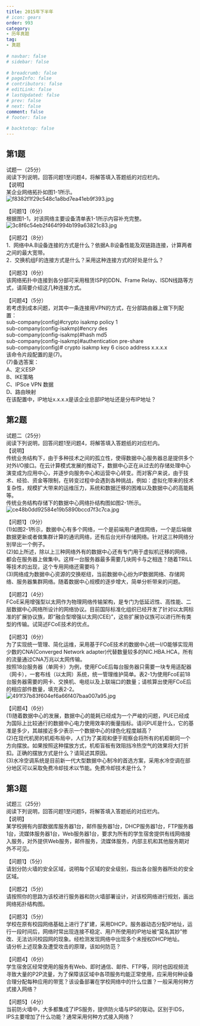 ```yaml
---  
title: 2015年下半年  
# icon: gears  
order: 993  
category:  
- 历年真题  
tag:  
- 真题  
  
# navbar: false  
# sidebar: false  
  
# breadcrumb: false  
# pageInfo: false  
# contributors: false  
# editLink: false  
# lastUpdated: false  
# prev: false  
# next: false  
comment: false  
# footer: false  
  
# backtotop: false  
---  
```

## 第1题 ##

试题一（25分）  
阅读下列说明，回答问题1至问题4，将解答填入答题纸的对应栏内。  
【说明】  
某企业网络拓扑如图1-1所示。  
![f8382f1f29c548c1a8bd7ea41eb9f393.jpg][]  
  
【问题1】（6分）  
根据图1-1，对该网络主要设备清单表1-1所示内容补充完整。  
![3c8f6c54eb2f464f994b199a63821c83.jpg][]  
  
【问题2】（8分）  
1．网络中A.B设备连接的方式是什么？依据A.B设备性能及双链路连接，计算两者之间的最大宽带。  
2．交换机组F的连接方式是什么？采用这种连接方式的好处是什么？  
  
【问题3】（6分）  
该网络拓扑中连接到各分部可采用租赁ISP的DDN、Frame Relay、ISDN线路等方式，请简要介绍这几种连接方式。  
  
【问题4】（5分）  
若考虑到成本问题，对其中一条连接用VPN的方式，在分部路由器上做下列配置：  
sub-company(config)\#crypto isakmp policy 1  
sub-company(config-isakmp)\#encry des  
sub-company(config-isakmp)\#hash md5  
sub-company(config-isakmp)\#authentication pre-share  
sub-company(config)\# crypto isakmp key 6 cisco address x.x.x.x  
该命令片段配置的是(7)。  
(7)备选答案：  
A、定义ESP  
B、IKE策略  
C、IPSce VPN 数据  
D、路由映射  
在该配置中，IP地址x.x.x.x是该企业总部IP地址还是分布IP地址？  


## 第2题 ##

试题二（25分）  
阅读下列说明，回答问题1至问题4，将解答填入答题纸的对应栏内。  
【说明】  
传统业务结构下，由于多种技术之间的孤立性，使得数据中心服务器总是提供多个对外I/O接口。在云计算模式发展的推动下，数据中心正在从过去的存储处理中心演变成为应用中心，并逐步向服务中心和运营中心转变。而对客户来说，由于技术、经验、资金等限制，在转变过程中会遇到各种挑战，例如：虚拟化带来的技术复杂性，规模扩大带来的运维压力，系统和数据迁移的困难以及数据中心的高能耗等。  
传统业务结构存储下的数据中心网络扑结构图如图2-1所示。  
![ce48b0dd92584e19b5890bccd7f3c7ca.jpg][]  
  
【问题1】（9分）  
(1)如图2-1所示，数据中心有多个网络，一个是前端用户通信网络，一个是后端做数据更新或者做集群计算的通讯网络，还有后台光纤存储网络。针对这三种网络分别举出一个例子。  
(2)如上所述，除以上三种网络外有的数据中心还有专门用于虚拟机迁移的网络，都会在服务器上做集中。这样一台服务器最多需要几块网卡与之相连？随着TRILL等技术的出现，这个专用网络还需要吗？  
(3)网络成为数据中心资源的交换枢纽，当前数据中心纷为IP数据网络、存储网络、服务器集群网络。随着数据中心规模的逐步增大，简单分析带来的问题。  
  
【问题2】（4分）  
FCoE采用增强型以太网作为物理网络传输架构，是专门为低延迟性、高性能、二层数据中心网络所设计的网络协议。目前国际标准化组织已经开发了针对以太网标准的扩展协议族，即“融合型增强以太网(CEE)”，这些扩展协议族可以进行所有类型的传输。试简述FCoE技术的优点。  
  
【问题3】（6分）  
为了实现统一管理、简化运维，采用基于FCoE技术的数据中心统一I/O能够实现用少数的CNA(Converged Network adapter)代替数量较多的NIC.HBA.HCA，所有的流量通过CNA万兆以太网传输。  
按照18台服务器（单网卡）为例，使用FCoE后每台服务器只需要一块专用适配器（网卡），一套布线（以太网）系统，统一管理维护简单。表2-1为使用FcoE前18台服务器需要的网卡、交换机、电缆以及上联端口的数量；请核算出使用FCoE后的相应部件数量，填充表2-2。  
![491f37b83f604ef6a66f407baa007a95.jpg][]  
  
【问题4】（6分）  
(1)随着数据中心的发展，数据中心的能耗已经成为一个严峻的问题，PUE已经成为国际上比较通行的数据中心电力使用效率的衡量指标。请问PUE是什么，它的基准是多少，其越接近多少表示一个数据中心的绿色化程度越高？  
(2)在现代机房的机柜布局中，人们为了美观和便于观察会将所有的机柜朝同一个方向摆放。如果按照这种摆放方式，机柜盲板有效阻挡冷热空气的效果将大打折扣。正确的摆放方式是什么？请简述其原因。  
(3)水冷空调系统是目前新一代大型数据中心制冷的首选方案，采用水冷空调在部分地区可以采取免费冷却技术以节能。免费冷却技术是什么？  


## 第3题 ##

试题三（25分）  
阅读下列说明，回答问题1至问题5，将解答填入答题纸的对应栏内。  
【说明】  
某学校拥有内部数据库服务器1台，邮件服务器1台，DHCP服务器1台，FTP服务器1台，流媒体服务器1台，Web服务器1台，要求为所有的学生宿舍提供有线网络接入服务，对外提供Web服务，邮件服务，流媒体服务，内部主机和其他服务期对外不可见。  
  
【问题1】（5分）  
请划分防火墙的安全区域，说明每个区域的安全级别，指出各台服务器所处的安全区域。  
  
【问题2】（5分）  
请按照你的思路为该校进行服务器和防火墙部署设计，对该校网络进行规划，画出网络拓扑结构图。  
  
【问题3】（5分）  
学校在原有校园网络基础上进行了扩建，采用DHCP。服务器动态分配IP地址，运行一段时间后，网络时常出现连接不稳定、用户所使用的IP地址被“莫名其妙”修改、无法访问校园网的现象。经检测发现网络中出现多个未授权DHCP地址。  
请分析上述现象及遭受攻击的原理，该如何防范？  
  
【问题4】（6分）  
学生宿舍区经常使用的服务有Web、即时通信、邮件、FTP等，同时也因视频流寻致大量的P2P流量，为了保障该区域中各项服务均能正常使用，应采用何种设备合理分配每种应用的带宽？该设备部署在学校网络中的什么位置？一般采用何种方式接入网络？  
  
【问题5】（4分）  
当前防火墙中，大多都集成了IPS服务，提供防火墙与IPS的联动。区别于IDS，IPS主要增加了什么功能？通常采用何种方式接入网络？  



[f8382f1f29c548c1a8bd7ea41eb9f393.jpg]: https://www.xkxxkx.cn/file/exam/software/网络规划设计师/案例/第1题/f8382f1f29c548c1a8bd7ea41eb9f393.jpg
[3c8f6c54eb2f464f994b199a63821c83.jpg]: https://www.xkxxkx.cn/file/exam/software/网络规划设计师/案例/第1题/3c8f6c54eb2f464f994b199a63821c83.jpg
[ce48b0dd92584e19b5890bccd7f3c7ca.jpg]: https://www.xkxxkx.cn/file/exam/software/网络规划设计师/案例/第2题/ce48b0dd92584e19b5890bccd7f3c7ca.jpg
[491f37b83f604ef6a66f407baa007a95.jpg]: https://www.xkxxkx.cn/file/exam/software/网络规划设计师/案例/第2题/491f37b83f604ef6a66f407baa007a95.jpg
